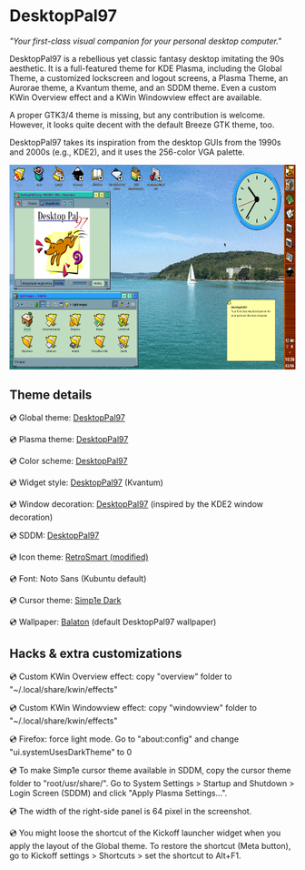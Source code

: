 # DesktopPal97

*"Your first-class visual companion for your personal desktop computer."*

DesktopPal97 is a rebellious yet classic fantasy desktop imitating the 90s aesthetic.
It is a full-featured theme for KDE Plasma, including the Global Theme, a customized lockscreen and logout screens, a Plasma Theme, an Aurorae theme, a Kvantum theme, and an SDDM theme. Even a custom KWin Overview effect and a KWin Windowview effect are available.

A proper GTK3/4 theme is missing, but any contribution is welcome. However, it looks quite decent with the default Breeze GTK theme, too.

DesktopPal97 takes its inspiration from the desktop GUIs from the 1990s and 2000s (e.g., KDE2), and it uses the 256-color VGA palette.

<img src="artwork/preview.png" width="640" height="360">

## Theme details

:cd: Global theme: [DesktopPal97](https://www.pling.com/p/1985239/)

:cd: Plasma theme: [DesktopPal97](https://www.pling.com/p/1985233/)

:cd: Color scheme: [DesktopPal97](https://www.pling.com/p/1985230/)

:cd: Widget style: [DesktopPal97](https://www.pling.com/p/1985234/) (Kvantum)

:cd: Window decoration: [DesktopPal97](https://www.pling.com/p/1985232/) (inspired by the KDE2 window decoration)

:cd: SDDM: [DesktopPal97](https://www.pling.com/p/1985237/)

:cd: Icon theme: [RetroSmart (modified)](https://github.com/mdomlop/retrosmart-icon-theme)

:cd: Font: Noto Sans (Kubuntu default)

:cd: Cursor theme: [Simp1e Dark](https://www.pling.com/p/1932768)

:cd: Wallpaper: [Balaton](https://www.pling.com/p/1985236/) (default DesktopPal97 wallpaper)

## Hacks & extra customizations

:cd: Custom KWin Overview effect: copy "overview" folder to "~/.local/share/kwin/effects"

:cd: Custom KWin Windowview effect: copy "windowview" folder to "~/.local/share/kwin/effects"

:cd: Firefox: force light mode. Go to "about:config" and change "ui.systemUsesDarkTheme" to 0

:cd: To make Simp1e cursor theme available in SDDM, copy the cursor theme folder to "root/usr/share/". Go to System Settings > Startup and Shutdown > Login Screen (SDDM) and click "Apply Plasma Settings...".

:cd: The width of the right-side panel is 64 pixel in the screenshot.

:cd: You might loose the shortcut of the Kickoff launcher widget when you apply the layout of the Global theme. To restore the shortcut (Meta button), go to Kickoff settings > Shortcuts > set the shortcut to Alt+F1.

